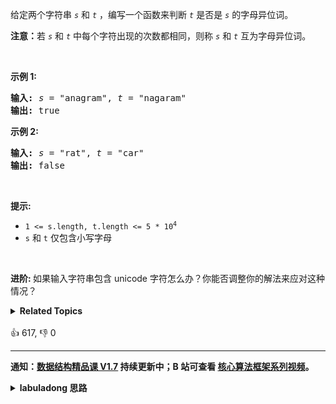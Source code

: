 <p>给定两个字符串 <code><em>s</em></code> 和 <code><em>t</em></code> ，编写一个函数来判断 <code><em>t</em></code> 是否是 <code><em>s</em></code> 的字母异位词。</p>

<p><strong>注意：</strong>若 <code><em>s</em></code> 和 <code><em>t</em></code><em> </em>中每个字符出现的次数都相同，则称 <code><em>s</em></code> 和 <code><em>t</em></code><em> </em>互为字母异位词。</p>

<p> </p>

<p><strong>示例 1:</strong></p>

<pre>
<strong>输入:</strong> <em>s</em> = "anagram", <em>t</em> = "nagaram"
<strong>输出:</strong> true
</pre>

<p><strong>示例 2:</strong></p>

<pre>
<strong>输入:</strong> <em>s</em> = "rat", <em>t</em> = "car"
<strong>输出: </strong>false</pre>

<p> </p>

<p><strong>提示:</strong></p>

<ul>
	<li><code>1 <= s.length, t.length <= 5 * 10<sup>4</sup></code></li>
	<li><code>s</code> 和 <code>t</code> 仅包含小写字母</li>
</ul>

<p> </p>

<p><strong>进阶: </strong>如果输入字符串包含 unicode 字符怎么办？你能否调整你的解法来应对这种情况？</p>
<details><summary><strong>Related Topics</strong></summary>哈希表 | 字符串 | 排序</details><br>

<div>👍 617, 👎 0</div>

<div id="labuladong"><hr>

**通知：[数据结构精品课 V1.7](https://aep.h5.xeknow.com/s/1XJHEO) 持续更新中；B 站可查看 [核心算法框架系列视频](https://space.bilibili.com/14089380/channel/series)。**

<details><summary><strong>labuladong 思路</strong></summary>

## 基本思路

这题考察字符串的编码，如何找到一种编码方法，使得字母异位词的编码都相同？

一种直接的编码方式就是排序，异位词中字符排序后就会变成相同的字符串，不过排序的复杂度略高。

异位词中字符出现的次数肯定都是一样的，所以可以把 `s, t` 中的字符计数器作为编码，比较每个字符的出现次数即可判断 `s` 和 `t` 是否是异位词。

**标签：哈希表，字符串**

## 解法代码

```java
class Solution {
    public boolean isAnagram(String s, String t) {
        int[] count1 = encode(s);
        int[] count2 = encode(t);
        // 确保两个字符串中所有字符出现的数量相同
        for (int i = 0; i < count1.length; i++) {
            if (count1[i] != count2[i]) {
                return false;
            }
        }

        return true;
    }

    // 计算字符的出现次数
    int[] encode(String s) {
        int[] count = new int[26];
        for (char c : s.toCharArray()) {
            int delta = c - 'a';
            count[delta]++;
        }
        return count;
    }
}
```

</details>
</div>



